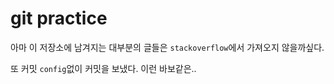 # git practice

아마 이 저장소에 남겨지는 대부분의 글들은 `stackoverflow`에서 가져오지 않을까싶다.

또 커밋 `config`없이 커밋을 보냈다. 이런 바보같은..

